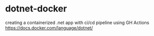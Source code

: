# dotnet-docker
creating a containerized .net app with ci/cd pipeline using GH Actions
https://docs.docker.com/language/dotnet/
